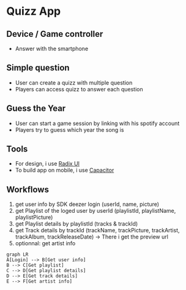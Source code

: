 # Quizz App

## Device / Game controller
- Answer with the smartphone

## Simple question
- User can create a quizz with multiple question
- Players can access quizz to answer each question

## Guess the Year
- User can start a game session by linking with his spotify account
- Players try to guess which year the song is 

## Tools
- For design, i use [Radix UI](https://www.radix-ui.com/)
- To build app on mobile, i use [Capacitor](https://capacitorjs.com/)

## Workflows

1) get user info by SDK deezer login (userId, name, picture)
2) get Playlist of the loged user by userId (playlistId, playlistName, playlistPicture)
3) get Playlist details by playlistId (tracks & trackId)
4) get Track details by trackId (trackName, trackPicture, trackArtist, trackAlbum, trackReleaseDate) -> There i get the preview url
5) optionnal: get artist info

```mermaid
graph LR
A[Login] --> B[Get user info]
B --> C[Get playlist]
C --> D[Get playlist details]
D --> E[Get track details]
E --> F[Get artist info]
```

